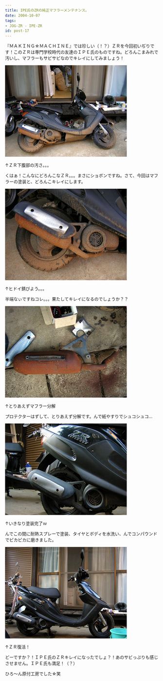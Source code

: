 ```yaml
---
title: IPE氏のZRの純正マフラーメンテナンス。
date: 2004-10-07
tags:
- JOG-ZR - IPE-ZR
id: post-17
---
```



<p class="sentence spacing10">『ＭＡＫＩＮＧ☆ＭＡＣＨＩＮＥ』では珍しい（！？）ＺＲを今回初いぢりです！このＺＲは専門学校時代の友達のＩＰＥ氏のものですね。どろんこまみれで汚いし、マフラーもサビサビなのでキレイにしてみましょう！</p>
<div class="center spacing"><img class="img-fluid" src="/photo/diary/2004.10.07_zx1.jpg" alt=""></div>
<p class="sentence">↑ＺＲ下腹部の汚さ。。。</p>
<p class="sentence spacing10">くはぁ！こんなにどろんこなＺＲ。。。まさにショボンですね。さて、今回はマフラーの塗装と、どろんこキレイにします。</p>
<div class="center spacing"><img class="img-fluid" src="/photo/diary/2004.10.07_zx2.jpg" alt=""></div>
<p class="sentence">↑ヒドイ錆びよう。。。</p>
<p class="sentence spacing10">半端なぃですねコレ。。。果たしてキレイになるのでしょうか？？</p>
<div class="center spacing"><img class="img-fluid" src="/photo/diary/2004.10.07_zx3.jpg" alt=""></div>
<p class="sentence">↑とりあえずマフラー分解</p>
<p class="sentence spacing10">プロテクターはずして、とりあえず分解です。んで紙やすりでシュコシュコ...</p>
<div class="center spacing"><img class="img-fluid" src="/photo/diary/2004.10.07_zx4.jpg" alt=""></div>
<p class="sentence">↑いきなり塗装完了ｗ</p>
<p class="sentence spacing10">んでこの間に耐熱スプレーで塗装、タイヤとボディを水洗い、んでコンパウンドでピカピカに磨きました。</p>
<div class="center spacing"><img class="img-fluid" src="/photo/diary/2004.10.07_zx5.jpg" alt=""></div>
<p class="sentence">↑ＺＲ復活！</p>
<p class="sentence spacing10">どーですか？！ＩＰＥ氏のＺＲキレイになったでしょ？！あのサビっぷりも感じさせません。ＩＰＥ氏も満足！（？）</p>
<p class="sentence">ひろ～ん原付工房でした☆笑</p>
